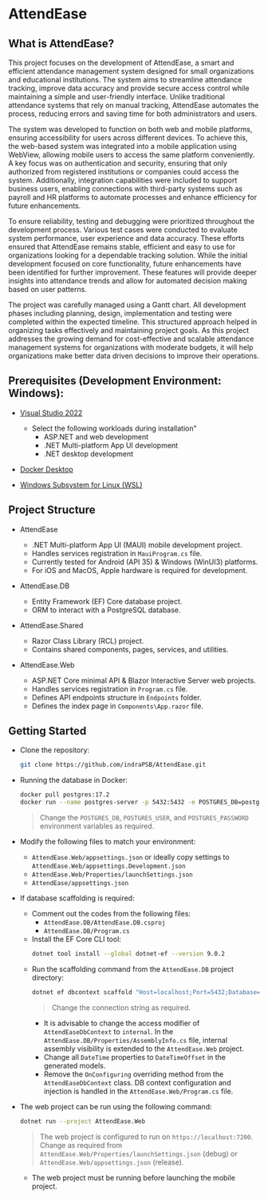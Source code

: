 # AttendEase


## What is AttendEase?

This project focuses on the development of AttendEase, a smart and efficient attendance management system designed for small organizations and educational institutions. The system aims to streamline attendance tracking, improve data accuracy and provide secure access control while maintaining a simple and user-friendly interface. Unlike traditional attendance systems that rely on manual tracking, AttendEase automates the process, reducing errors and saving time for both administrators and users.

The system was developed to function on both web and mobile platforms, ensuring accessibility for users across different devices. To achieve this, the web-based system was integrated into a mobile application using WebView, allowing mobile users to access the same platform conveniently. A key focus was on authentication and security, ensuring that only authorized from registered institutions or companies could access the system. Additionally, integration capabilities were included to support business users, enabling connections with third-party systems such as payroll and HR platforms to automate processes and enhance efficiency for future enhancements.

To ensure reliability, testing and debugging were prioritized throughout the development process. Various test cases were conducted to evaluate system performance, user experience and data accuracy. These efforts ensured that AttendEase remains stable, efficient and easy to use for organizations looking for a dependable tracking solution. While the initial development focused on core functionality, future enhancements have been identified for further improvement. These features will provide deeper insights into attendance trends and allow for automated decision making based on user patterns.

The project was carefully managed using a Gantt chart. All development phases including planning, design, implementation and testing were completed within the expected timeline. This structured approach helped in organizing tasks effectively and maintaining project goals. As this project addresses the growing demand for cost-effective and scalable attendance management systems for organizations with moderate budgets, it  will help organizations make better data driven decisions to improve their operations.


## Prerequisites (Development Environment: Windows):

* [Visual Studio 2022](https://visualstudio.microsoft.com/)
  * Select the following workloads during installation"
    * ASP.NET and web development
    * .NET Multi-platform App UI development
    * .NET desktop development

* [Docker Desktop](https://www.docker.com/products/docker-desktop/)

* [Windows Subsystem for Linux (WSL)](https://learn.microsoft.com/en-us/windows/wsl/install)


## Project Structure

* AttendEase
  * .NET Multi-platform App UI (MAUI) mobile development project.
  * Handles services registration in `MauiProgram.cs` file.
  * Currently tested for Android (API 35) & Windows (WinUI3) platforms.
  * For iOS and MacOS, Apple hardware is required for development.

* AttendEase.DB
  * Entity Framework (EF) Core database project.
  * ORM to interact with a PostgreSQL database.

* AttendEase.Shared
  * Razor Class Library (RCL) project.
  * Contains shared components, pages, services, and utilities.

* AttendEase.Web
  * ASP.NET Core minimal API & Blazor Interactive Server web projects.
  * Handles services registration in `Program.cs` file.
  * Defines API endpoints structure in `Endpoints` folder.
  * Defines the index page in `Components\App.razor` file.


## Getting Started

* Clone the repository:
  ```bash
  git clone https://github.com/indraPSB/AttendEase.git
  ```

* Running the database in Docker:
  ```bash
  docker pull postgres:17.2
  docker run --name postgres-server -p 5432:5432 -e POSTGRES_DB=postgres -e POSTGRES_USER=postgres -e POSTGRES_PASSWORD=postgres -d postgres:17.2
  ```
  > Change the `POSTGRES_DB`, `POSTGRES_USER`, and `POSTGRES_PASSWORD` environment variables as required.

* Modify the following files to match your environment:
   * `AttendEase.Web/appsettings.json` or ideally copy settings to `AttendEase.Web/appsettings.Development.json`
   * `AttendEase.Web/Properties/launchSettings.json`
   * `AttendEase/appsettings.json`

* If database scaffolding is required:
  * Comment out the codes from the following files:
    * `AttendEase.DB/AttendEase.DB.csproj`
    * `AttendEase.DB/Program.cs`
  * Install the EF Core CLI tool:
    ```bash
    dotnet tool install --global dotnet-ef --version 9.0.2
    ```
  * Run the scaffolding command from the `AttendEase.DB` project directory:
    ```bash
    dotnet ef dbcontext scaffold "Host=localhost;Port=5432;Database=postgres;Username=postgres;Password=postgres" Npgsql.EntityFrameworkCore.PostgreSQL --verbose --force --framework net9.0 --context-dir Contexts --context AttendEaseDbContext --output-dir Models
    ```
    > Change the connection string as required.
    * It is advisable to change the access modifier of `AttendEaseDbContext` to `internal`. In the `AttendEase.DB/Properties/AssemblyInfo.cs` file, internal assembly visibility is extended to the `AttendEase.Web` project.
    * Change all `DateTime` properties to `DateTimeOffset` in the generated models.
    * Remove the `OnConfiguring` overriding method from the `AttendEaseDbContext` class. DB context configuration and injection is handled in the `AttendEase.Web/Program.cs` file.

* The web project can be run using the following command:
  ```bash
  dotnet run --project AttendEase.Web
  ```
  > The web project is configured to run on `https://localhost:7200`. Change as required from `AttendEase.Web/Properties/launchSettings.json` (debug) or `AttendEase.Web/appsettings.json` (release).
  * The web project must be running before launching the mobile project.

